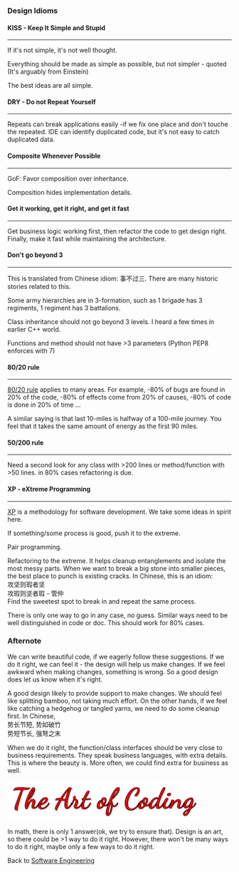 ### Design Idioms


#### KISS - Keep It Simple and Stupid
___
If it's not simple, it's not well thought.

Everything should be made as simple as possible, but not simpler - quoted
(It's arguably from Einstein)

The best ideas are all simple.

#### DRY - Do not Repeat Yourself
___
Repeats can break applications easily -if we fix one place and don't touche 
the repeated. IDE can identify duplicated code, but it's not easy to catch
duplicated data.

#### Composite Whenever Possible
___
GoF: Favor composition over inheritance.

Composition hides implementation details.


#### Get it working, get it right, and get it fast
___
Get business logic working first, then refactor the code to get design right.
Finally, make it fast while maintaining the architecture.


#### Don't go beyond 3
___
This is translated from Chinese idiom: 事不过三. There are many historic stories
related to this.

Some army hierarchies are in 3-formation, such as 1 brigade has 3 regiments,
1 regiment has 3 battalions.

Class inheritance should not go beyond 3 levels. I heard a few times in earlier
C++ world.

Functions and method should not have >3 parameters (Python PEP8 enforces with 7)

#### 80/20 rule
___
[80/20 rule](https://en.wikipedia.org/wiki/Pareto_principle) applies to many
areas. For example, 
-80% of bugs are found in 20% of the code, 
-80% of effects come from 20% of causes,
-80% of code is done in 20% of time ...

A similar saying is that last 10-miles is halfway of a 100-mile journey.
You feel that it takes the same amount of energy as the first 90 miles.

#### 50/200 rule
___
Need a second look for any class with >200 lines or method/function with >50
lines. in 80% cases refactoring is due.

#### XP - eXtreme Programming
___
[XP](https://en.wikipedia.org/wiki/Extreme_programming) is a methodology for
software development. We take some ideas in spirit here.

If something/some process is good, push it to the extreme.

Pair programming.

Refactoring to the extreme. It helps cleanup entanglements and isolate
the most messy parts. When we want to break a big stone into smaller pieces,
the best place to punch is existing cracks. In Chinese, this is an idiom:  
攻坚则瑕者坚  
攻瑕则坚者瑕 - 管仲  
Find the sweetest spot to break in and repeat the same process.


There is only one way to go in any case, no guess.
Similar ways need to be well distinguished in code or doc.
This should work for 80% cases.


### Afternote
We can write beautiful code, if we eagerly follow these suggestions. If we do
it right, we can feel it - the design will help us make changes. If we feel
awkward when making changes, something is wrong. So a good design does let us
know when it's right.

A good design likely to provide support to make changes. We should feel like
splitting bamboo, not taking much effort. On the other hands, if we feel like
catching a hedgehog or tangled yarns, we need to do some cleanup first.
In Chinese,  
势长节短, 势如破竹  
势短节长, 强弩之末

When we do it right, the function/class interfaces should be very close to
business requirements. They speak business languages, with extra details.
This is where the beauty is. More often, we could find extra for business
as well.

![The Art of Coding](the_art_of_coding.png)

In math, there is only 1 answer(ok, we try to ensure that). Design is an art, 
so there could be >1 way to do it right. However, there won't be many ways to do
it right, maybe only a few ways to do it right.

Back to [Software Engineering](../software_engineering.md)
